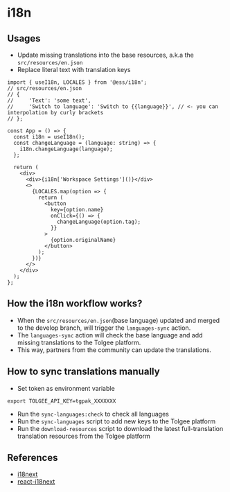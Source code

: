 # i18n

## Usages

- Update missing translations into the base resources, a.k.a the `src/resources/en.json`
- Replace literal text with translation keys

```tsx
import { useI18n, LOCALES } from '@ess/i18n';
// src/resources/en.json
// {
//     'Text': 'some text',
//     'Switch to language': 'Switch to {{language}}', // <- you can interpolation by curly brackets
// };

const App = () => {
  const i18n = useI18n();
  const changeLanguage = (language: string) => {
    i18n.changeLanguage(language);
  };

  return (
    <div>
      <div>{i18n['Workspace Settings']()}</div>
      <>
        {LOCALES.map(option => {
          return (
            <button
              key={option.name}
              onClick={() => {
                changeLanguage(option.tag);
              }}
            >
              {option.originalName}
            </button>
          );
        })}
      </>
    </div>
  );
};
```

## How the i18n workflow works?

- When the `src/resources/en.json`(base language) updated and merged to the develop branch, will trigger the `languages-sync` action.
- The `languages-sync` action will check the base language and add missing translations to the Tolgee platform.
- This way, partners from the community can update the translations.

## How to sync translations manually

- Set token as environment variable

```shell
export TOLGEE_API_KEY=tgpak_XXXXXXX
```

- Run the `sync-languages:check` to check all languages
- Run the `sync-languages` script to add new keys to the Tolgee platform
- Run the `download-resources` script to download the latest full-translation translation resources from the Tolgee platform

## References

- [i18next](https://www.i18next.com/)
- [react-i18next](https://react.i18next.com/)
